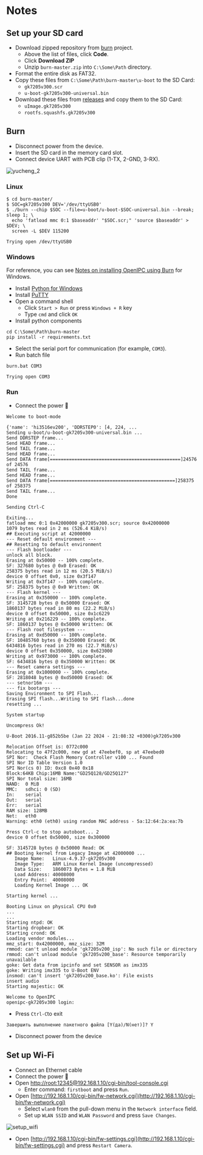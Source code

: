 # Notes

## Set up your SD card

- Download zipped repository from [burn](https://github.com/akhud78/burn) project.
    - Above the list of files, click  **Code**.
    - Click  **Download ZIP**
    - Unzip `burn-master.zip` into `C:\Some\Path` directory.
- Format the entire disk as FAT32.
- Copy these files from `C:\Some\Path\burn-master\u-boot` to the SD Card:
    - `gk7205v300.scr`
    - `u-boot-gk7205v300-universal.bin`
- Download these files from [releases](https://github.com/akhud78/burn/releases) and copy them to the SD Card:
    - `uImage.gk7205v300`
    - `rootfs.squashfs.gk7205v300`

## Burn
- Disconnect power from the device.
- Insert the SD card in the memory card slot.
- Connect device UART with PCB clip (1-TX, 2-GND, 3-RX).

![yucheng_2](yucheng_2.jpg)


### Linux
```
$ cd burn-master/
$ SOC=gk7205v300 DEV='/dev/ttyUSB0'
$ ./burn --chip $SOC --file=u-boot/u-boot-$SOC-universal.bin --break; sleep 1; \
  echo 'fatload mmc 0:1 $baseaddr' "$SOC.scr;" 'source $baseaddr' > $DEV; \
  screen -L $DEV 115200

Trying open /dev/ttyUSB0
```
### Windows

For reference, you can see [Notes on installing OpenIPC using Burn](https://github.com/OpenIPC/wiki/blob/master/en/burn-example.md) for Windows.

- Install [Python for Windows](https://www.python.org/downloads/windows/)
- Install [PuTTY](https://www.chiark.greenend.org.uk/~sgtatham/putty/latest.html)
- Open a command shell
    - Click `Start > Run` or press `Windows + R` key
    - Type `cmd` and click `OK`
- Install python components
```
cd C:\Some\Path\burn-master
pip install -r requirements.txt
```
- Select the serial port for communication (for example, `COM3`).
- Run batch file
```
burn.bat COM3

Trying open COM3
```


### Run
- Connect the power 🔌
```
Welcome to boot-mode

{'name': 'hi3516ev200', 'DDRSTEP0': [4, 224, ...
Sending u-boot/u-boot-gk7205v300-universal.bin ...
Send DDRSTEP frame...
Send HEAD frame...
Send TAIL frame...
Send HEAD frame...
Send DATA frame[================================================]24576 of 24576
Send TAIL frame...
Send HEAD frame...
Send DATA frame[==============================================]258375 of 258375
Send TAIL frame...
Done

Sending Ctrl-C

Exiting...
fatload mmc 0:1 0x42000000 gk7205v300.scr; source 0x42000000
1079 bytes read in 2 ms (526.4 KiB/s)
## Executing script at 42000000
--- Reset default environment ---
## Resetting to default environment
--- Flash bootloader ---
unlock all block.
Erasing at 0x50000 -- 100% complete.
SF: 327680 bytes @ 0x0 Erased: OK
258375 bytes read in 12 ms (20.5 MiB/s)
device 0 offset 0x0, size 0x3f147
Writing at 0x3f147 -- 100% complete.
SF: 258375 bytes @ 0x0 Written: OK
--- Flash kernel ---
Erasing at 0x350000 -- 100% complete.
SF: 3145728 bytes @ 0x50000 Erased: OK
1860137 bytes read in 80 ms (22.2 MiB/s)
device 0 offset 0x50000, size 0x1c6229
Writing at 0x216229 -- 100% complete.
SF: 1860137 bytes @ 0x50000 Written: OK
--- Flash root filesystem ---
Erasing at 0xd50000 -- 100% complete.
SF: 10485760 bytes @ 0x350000 Erased: OK
6434816 bytes read in 270 ms (22.7 MiB/s)
device 0 offset 0x350000, size 0x623000
Writing at 0x973000 -- 100% complete.
SF: 6434816 bytes @ 0x350000 Written: OK
--- Reset camera settings ---
Erasing at 0x1000000 -- 100% complete.
SF: 2818048 bytes @ 0xd50000 Erased: OK
--- setnor16m ---
--- fix bootargs ---
Saving Environment to SPI Flash...
Erasing SPI flash...Writing to SPI flash...done
resetting ...

System startup

Uncompress Ok!

U-Boot 2016.11-g852b5be (Jan 22 2024 - 21:08:32 +0300)gk7205v300

Relocation Offset is: 0772c000
Relocating to 47f2c000, new gd at 47eebef0, sp at 47eebed0
SPI Nor:  Check Flash Memory Controller v100 ... Found
SPI Nor ID Table Version 1.0
SPI Nor(cs 0) ID: 0xc8 0x40 0x18
Block:64KB Chip:16MB Name:"GD25Q128/GD25Q127"
SPI Nor total size: 16MB
NAND:  0 MiB
MMC:   sdhci: 0 (SD)
In:    serial
Out:   serial
Err:   serial
RAM size: 128MB
Net:   eth0
Warning: eth0 (eth0) using random MAC address - 5a:12:64:2a:ea:7b

Press Ctrl-c to stop autoboot... 2
device 0 offset 0x50000, size 0x300000

SF: 3145728 bytes @ 0x50000 Read: OK
## Booting kernel from Legacy Image at 42000000 ...
   Image Name:   Linux-4.9.37-gk7205v300
   Image Type:   ARM Linux Kernel Image (uncompressed)
   Data Size:    1860073 Bytes = 1.8 MiB
   Load Address: 40008000
   Entry Point:  40008000
   Loading Kernel Image ... OK

Starting kernel ...

Booting Linux on physical CPU 0x0
...
...
Starting ntpd: OK
Starting dropbear: OK
Starting crond: OK
Loading vendor modules...
mmz_start: 0x42000000, mmz_size: 32M
rmmod: can't unload module 'gk7205v200_isp': No such file or directory
rmmod: can't unload module 'gk7205v200_base': Resource temporarily unavailable
goke: Get data from ipcinfo and set SENSOR as imx335
goke: Writing imx335 to U-Boot ENV
insmod: can't insert 'gk7205v200_base.ko': File exists
insert audio
Starting majestic: OK

Welcome to OpenIPC
openipc-gk7205v300 login:
```
- Press `Ctrl-C`to exit
```
Завершить выполнение пакетного файла [Y(да)/N(нет)]? Y
```
- Disconnect power from the device

## Set up Wi-Fi
- Connect an Ethernet cable
- Connect the power 🔌
- Open [http://root:12345@192.168.1.10/cgi-bin/tool-console.cgi](http://root:12345@192.168.1.10/cgi-bin/tool-console.cgi)
    - Enter command: `firstboot` and press `Run`.
- Open [http://192.168.1.10/cgi-bin/fw-network.cgi](http://192.168.1.10/cgi-bin/fw-network.cgi)
    - Select `wlan0` from the pull-down menu in the `Network interface` field.
    - Set up `WLAN SSID` and `WLAN Password` and press `Save Changes`.

![setup_wifi](setup_wifi.jpg)

- Open [http://192.168.1.10/cgi-bin/fw-settings.cgi](http://192.168.1.10/cgi-bin/fw-settings.cgi) and press `Restart Camera`.
